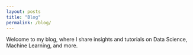 ```yaml
---
layout: posts
title: "Blog"
permalink: /blog/
---
```


Welcome to my blog, where I share insights and tutorials on Data Science, Machine Learning, and more.